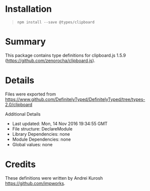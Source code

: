# Installation
> `npm install --save @types/clipboard`

# Summary
This package contains type definitions for clipboard.js 1.5.9 (https://github.com/zenorocha/clipboard.js).

# Details
Files were exported from https://www.github.com/DefinitelyTyped/DefinitelyTyped/tree/types-2.0/clipboard

Additional Details
 * Last updated: Mon, 14 Nov 2016 19:34:55 GMT
 * File structure: DeclareModule
 * Library Dependencies: none
 * Module Dependencies: none
 * Global values: none

# Credits
These definitions were written by Andrei Kurosh <https://github.com/impworks>.
